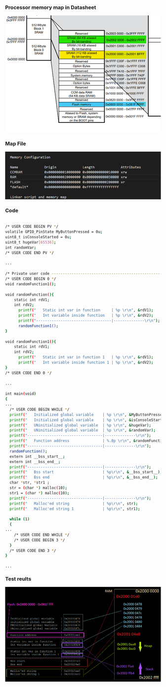 

### Processor memory map in Datasheet
![DATASH](https://github.com/snkYmkrct/Making_Embedded_Systems_Course/blob/main/Week%208%20homework/images/processor%20datasheet%20memory%20map.png?raw=true)
 
### Map File
![MAP FILE](https://github.com/snkYmkrct/Making_Embedded_Systems_Course/blob/main/Week%208%20homework/images/memory%20config%20in%20map%20file.png?raw=true)


### Code

```sh

/* USER CODE BEGIN PV */
volatile GPIO_PinState MyButtonPressed = 0u;
uint8_t isConsoleStarted = 0u;
uint8_t hugeVar[65536];
int randomVar;
/* USER CODE END PV */

...

/* Private user code ---------------------------------------------------------*/
/* USER CODE BEGIN 0 */
void randomFunction1();

void randomFunction(){
	static int rdV1;
	int rdV2;
	  printf("   Static int var in function     | %p \r\n", &rdV1);
	  printf("   Int variable inside function   | %p \r\n", &rdV2);
	  printf("----------------------------------|--------------\r\n");
	  randomFunction1();
}

void randomFunction1(){
	static int rdV1;
	int rdV2;
	  printf("   Static int var in function 1   | %p \r\n", &rdV1);
	  printf("   Int variable inside function 1 | %p \r\n", &rdV2);
}
/* USER CODE END 0 */

...

int main(void)
{
...
  /* USER CODE BEGIN WHILE */
  printf("   Initialized global variable    | %p \r\n", &MyButtonPressed);
  printf("   Initialized global variable    | %p \r\n", &isConsoleStarted);
  printf("   UNinitialized global variable  | %p \r\n", &hugeVar);
  printf("   UNinitialized global variable  | %p \r\n", &randomVar);
  printf("----------------------------------|--------------\r\n");
  printf("   Function address               | %.8p \r\n", &randomFunction);
  printf("----------------------------------|--------------\r\n");
  randomFunction();
  extern int __bss_start__;
  extern int __bss_end__;
  printf("----------------------------------|--------------\r\n");
  printf("   Bss start                      | %p\r\n", &__bss_start__);
  printf("   Bss end                        | %p\r\n", &__bss_end__);
  char *str, *str1 ;
  str = (char *) malloc(10);
  str1 = (char *) malloc(10);
  printf("----------------------------------|--------------\r\n");
  printf("   Malloc'ed string               | %p\r\n", str);
  printf("   Malloc'ed string 1             | %p\r\n", str1);

  while (1)
  {
...
    /* USER CODE END WHILE */
    /* USER CODE BEGIN 3 */
  }
  /* USER CODE END 3 */
}

...

```

### Test reults
![RESULTS](https://github.com/snkYmkrct/Making_Embedded_Systems_Course/blob/main/Week%208%20homework/images/printf%20results.png?raw=true)
